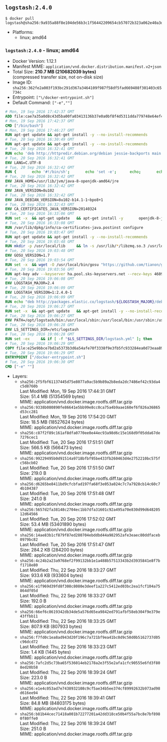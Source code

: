 ## `logstash:2.4.0`

```console
$ docker pull logstash@sha256:9a935a88f8e104de56b3c1f56442209654cb57072b323a062e40a3d600716b86
```

-	Platforms:
	-	linux; amd64

### `logstash:2.4.0` - linux; amd64

-	Docker Version: 1.12.1
-	Manifest MIME: `application/vnd.docker.distribution.manifest.v2+json`
-	Total Size: **210.7 MB (210682039 bytes)**  
	(compressed transfer size, not on-disk size)
-	Image ID: `sha256:362fe2a003f193bc291d367a3464109f987f58df5fad669408f301403c65734c`
-	Entrypoint: `["\/docker-entrypoint.sh"]`
-	Default Command: `["-e",""]`

```dockerfile
# Mon, 19 Sep 2016 17:42:37 GMT
ADD file:cae7a35a0d8c43d5ba00fa03413136b37e0a0bf8f4d5311dda779748e64ef425 in / 
# Mon, 19 Sep 2016 17:42:37 GMT
CMD ["/bin/bash"]
# Mon, 19 Sep 2016 17:46:27 GMT
RUN apt-get update && apt-get install -y --no-install-recommends 		ca-certificates 		curl 		wget 	&& rm -rf /var/lib/apt/lists/*
# Tue, 20 Sep 2016 16:30:49 GMT
RUN apt-get update && apt-get install -y --no-install-recommends 		bzip2 		unzip 		xz-utils 	&& rm -rf /var/lib/apt/lists/*
# Tue, 20 Sep 2016 16:32:41 GMT
RUN echo 'deb http://httpredir.debian.org/debian jessie-backports main' > /etc/apt/sources.list.d/jessie-backports.list
# Tue, 20 Sep 2016 16:32:41 GMT
ENV LANG=C.UTF-8
# Tue, 20 Sep 2016 16:32:42 GMT
RUN { 		echo '#!/bin/sh'; 		echo 'set -e'; 		echo; 		echo 'dirname "$(dirname "$(readlink -f "$(which javac || which java)")")"'; 	} > /usr/local/bin/docker-java-home 	&& chmod +x /usr/local/bin/docker-java-home
# Tue, 20 Sep 2016 16:32:42 GMT
ENV JAVA_HOME=/usr/lib/jvm/java-8-openjdk-amd64/jre
# Tue, 20 Sep 2016 16:32:42 GMT
ENV JAVA_VERSION=8u102
# Tue, 20 Sep 2016 16:32:42 GMT
ENV JAVA_DEBIAN_VERSION=8u102-b14.1-1~bpo8+1
# Tue, 20 Sep 2016 16:32:43 GMT
ENV CA_CERTIFICATES_JAVA_VERSION=20140324
# Tue, 20 Sep 2016 16:33:06 GMT
RUN set -x 	&& apt-get update 	&& apt-get install -y 		openjdk-8-jre-headless="$JAVA_DEBIAN_VERSION" 		ca-certificates-java="$CA_CERTIFICATES_JAVA_VERSION" 	&& rm -rf /var/lib/apt/lists/* 	&& [ "$JAVA_HOME" = "$(docker-java-home)" ]
# Tue, 20 Sep 2016 16:33:08 GMT
RUN /var/lib/dpkg/info/ca-certificates-java.postinst configure
# Tue, 20 Sep 2016 19:03:47 GMT
RUN apt-get update && apt-get install -y --no-install-recommends 		libzmq3 	&& rm -rf /var/lib/apt/lists/*
# Tue, 20 Sep 2016 19:03:48 GMT
RUN mkdir -p /usr/local/lib 	&& ln -s /usr/lib/*/libzmq.so.3 /usr/local/lib/libzmq.so
# Tue, 20 Sep 2016 19:03:48 GMT
ENV GOSU_VERSION=1.7
# Tue, 20 Sep 2016 19:03:54 GMT
RUN set -x 	&& wget -O /usr/local/bin/gosu "https://github.com/tianon/gosu/releases/download/$GOSU_VERSION/gosu-$(dpkg --print-architecture)" 	&& wget -O /usr/local/bin/gosu.asc "https://github.com/tianon/gosu/releases/download/$GOSU_VERSION/gosu-$(dpkg --print-architecture).asc" 	&& export GNUPGHOME="$(mktemp -d)" 	&& gpg --keyserver ha.pool.sks-keyservers.net --recv-keys B42F6819007F00F88E364FD4036A9C25BF357DD4 	&& gpg --batch --verify /usr/local/bin/gosu.asc /usr/local/bin/gosu 	&& rm -r "$GNUPGHOME" /usr/local/bin/gosu.asc 	&& chmod +x /usr/local/bin/gosu 	&& gosu nobody true
# Tue, 20 Sep 2016 19:03:56 GMT
RUN apt-key adv --keyserver ha.pool.sks-keyservers.net --recv-keys 46095ACC8548582C1A2699A9D27D666CD88E42B4
# Tue, 20 Sep 2016 19:06:08 GMT
ENV LOGSTASH_MAJOR=2.4
# Tue, 20 Sep 2016 19:06:09 GMT
ENV LOGSTASH_VERSION=1:2.4.0-1
# Tue, 20 Sep 2016 19:06:09 GMT
RUN echo "deb http://packages.elastic.co/logstash/${LOGSTASH_MAJOR}/debian stable main" > /etc/apt/sources.list.d/logstash.list
# Tue, 20 Sep 2016 19:06:27 GMT
RUN set -x 	&& apt-get update 	&& apt-get install -y --no-install-recommends logstash=$LOGSTASH_VERSION 	&& rm -rf /var/lib/apt/lists/*
# Tue, 20 Sep 2016 19:06:27 GMT
ENV PATH=/opt/logstash/bin:/usr/local/sbin:/usr/local/bin:/usr/sbin:/usr/bin:/sbin:/bin
# Tue, 20 Sep 2016 19:06:28 GMT
ENV LS_SETTINGS_DIR=/etc/logstash
# Tue, 20 Sep 2016 19:06:28 GMT
RUN set -ex 	&& if [ -f "$LS_SETTINGS_DIR/logstash.yml" ]; then 		sed -ri 's!^(path.log|path.config):!#&!g' "$LS_SETTINGS_DIR/logstash.yml"; 	fi
# Tue, 20 Sep 2016 19:06:29 GMT
COPY file:e25e9bbce7bd2a5373b3d6a54afe70f3338f9e3fb5fc933284ea0d73eaa8985c in / 
# Tue, 20 Sep 2016 19:06:29 GMT
ENTRYPOINT ["/docker-entrypoint.sh"]
# Tue, 20 Sep 2016 19:06:30 GMT
CMD ["-e" ""]
```

-	Layers:
	-	`sha256:2f5fbf61137445d75e8077a9ac5b9b89a2b8eda2dc7486ef42c93da4c5d8760b`  
		Last Modified: Mon, 19 Sep 2016 17:44:31 GMT  
		Size: 51.4 MB (51354569 bytes)  
		MIME: application/vnd.docker.image.rootfs.diff.tar.gzip
	-	`sha256:9338b080890fe86641e5bb99e8cc0ca75a4b9aae160ef6f826a36865d53cc281`  
		Last Modified: Mon, 19 Sep 2016 17:54:20 GMT  
		Size: 18.5 MB (18527624 bytes)  
		MIME: application/vnd.docker.image.rootfs.diff.tar.gzip
	-	`sha256:c87f2f89c161af8dfa0770ee0e44ec93a98d6c15e168d9f05dda67de7276cec1`  
		Last Modified: Tue, 20 Sep 2016 17:51:51 GMT  
		Size: 566.5 KB (566473 bytes)  
		MIME: application/vnd.docker.image.rootfs.diff.tar.gzip
	-	`sha256:99229495b0d91514a9718bfbf95be433fb260463d4e2752210bc575fc56bcb02`  
		Last Modified: Tue, 20 Sep 2016 17:51:50 GMT  
		Size: 219.0 B  
		MIME: application/vnd.docker.image.rootfs.diff.tar.gzip
	-	`sha256:d6265be8411bd9cfcbfad197fa68f3e053a024c7c7a7928cb14c60c74b104387`  
		Last Modified: Tue, 20 Sep 2016 17:51:48 GMT  
		Size: 241.0 B  
		MIME: application/vnd.docker.image.rootfs.diff.tar.gzip
	-	`sha256:5657d2fa38148c2704ec1bb7dfa31601c92a495a70e830d99d64820512d64566`  
		Last Modified: Tue, 20 Sep 2016 17:52:02 GMT  
		Size: 53.4 MB (53401890 bytes)  
		MIME: application/vnd.docker.image.rootfs.diff.tar.gzip
	-	`sha256:14ae83b1cf879f87ed280704ebddbd44a982952afe3eaec80ddfaceb0979bc82`  
		Last Modified: Tue, 20 Sep 2016 17:51:47 GMT  
		Size: 284.2 KB (284200 bytes)  
		MIME: application/vnd.docker.image.rootfs.diff.tar.gzip
	-	`sha256:4c24b2a23a9768ef2f99132bb1e1a488b57513343b2d3935841e8f7bf1718e80`  
		Last Modified: Thu, 22 Sep 2016 18:33:27 GMT  
		Size: 933.6 KB (933604 bytes)  
		MIME: application/vnd.docker.image.rootfs.diff.tar.gzip
	-	`sha256:e1f969d39fd8f308c8080e3deef1a227c5412ed03bc2ea1fcf104a75864df05d`  
		Last Modified: Thu, 22 Sep 2016 18:33:27 GMT  
		Size: 192.0 B  
		MIME: application/vnd.docker.image.rootfs.diff.tar.gzip
	-	`sha256:66ef6c8619342db34de5a576d65ea9842ed791afbf58eb304f9e379e43ffbb11`  
		Last Modified: Thu, 22 Sep 2016 18:33:25 GMT  
		Size: 807.9 KB (807933 bytes)  
		MIME: application/vnd.docker.image.rootfs.diff.tar.gzip
	-	`sha256:f7fd0c1ea8ad943d20f196c7a721bf9ea41bc0d9c50d0b5162737d05c96dcd72`  
		Last Modified: Thu, 22 Sep 2016 18:33:23 GMT  
		Size: 1.4 KB (1445 bytes)  
		MIME: application/vnd.docker.image.rootfs.diff.tar.gzip
	-	`sha256:7afc2d5c73ba65f536014eb2178a2e3f55e2afa1cfc90555e6fd3f808ed20b58`  
		Last Modified: Thu, 22 Sep 2016 18:39:24 GMT  
		Size: 223.0 B  
		MIME: application/vnd.docker.image.rootfs.diff.tar.gzip
	-	`sha256:e1e4c053ad7e7438932108c9cf5ae34b5ee374cf89992632b973ad98d616ee94`  
		Last Modified: Thu, 22 Sep 2016 18:39:41 GMT  
		Size: 84.8 MB (84803175 bytes)  
		MIME: application/vnd.docker.image.rootfs.diff.tar.gzip
	-	`sha256:b81b44cec71418a001b72277201a42dd318ce50b4f55a7bc8e7bf8980f80ffe0`  
		Last Modified: Thu, 22 Sep 2016 18:39:24 GMT  
		Size: 251.0 B  
		MIME: application/vnd.docker.image.rootfs.diff.tar.gzip
